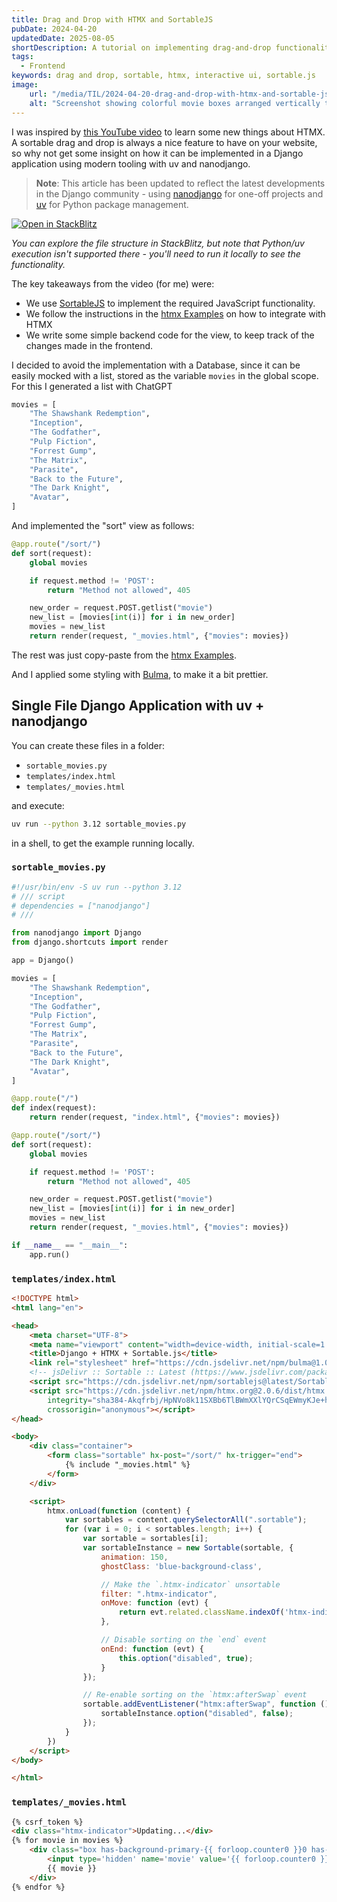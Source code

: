 ```yaml
---
title: Drag and Drop with HTMX and SortableJS
pubDate: 2024-04-20
updatedDate: 2025-08-05
shortDescription: A tutorial on implementing drag-and-drop functionality in Django using HTMX and Sortable.js, featuring a simple single-file application example.
tags:
  - Frontend
keywords: drag and drop, sortable, htmx, interactive ui, sortable.js
image:
    url: "/media/TIL/2024-04-20-drag-and-drop-with-htmx-and-sortable-js/drag-and-drop-with-htmx-and-sortable-js.png"
    alt: "Screenshot showing colorful movie boxes arranged vertically that can be dragged and dropped to reorder using HTMX and SortableJS"
---
```


I was inspired by [this YouTube video](https://youtu.be/V-f_yYKUJo8?si=eYapxp6itu4fbCtz) to learn some new things about HTMX.
A sortable drag and drop is always a nice feature to have on your website, so why not get some insight on how it can be implemented in a Django application using modern tooling with uv and nanodjango.

> **Note**: This article has been updated to reflect the latest developments in the Django community - using [nanodjango](https://nanodjango.readthedocs.io/) for one-off projects and [uv](https://docs.astral.sh/uv/) for Python package management.

[![Open in StackBlitz](https://developer.stackblitz.com/img/open_in_stackblitz.svg)](https://stackblitz.com/github/ViggieM/minimalistdjango/tree/main/examples/2024-04-20-drag-and-drop-with-htmx-and-sortable-js)

*You can explore the file structure in StackBlitz, but note that Python/uv execution isn't supported there - you'll need to run it locally to see the functionality.*

The key takeaways from the video (for me) were:

* We use [SortableJS](https://sortablejs.github.io/Sortable/) to implement the required JavaScript functionality.
* We follow the instructions in the [htmx Examples](https://htmx.org/examples/sortable/) on how to integrate with HTMX
* We write some simple backend code for the view, to keep track of the changes made in the frontend.

I decided to avoid the implementation with a Database, since it can be easily mocked with a list, stored as the variable `movies` in the global scope.
For this I generated a list with ChatGPT

```python
movies = [
    "The Shawshank Redemption",
    "Inception",
    "The Godfather",
    "Pulp Fiction",
    "Forrest Gump",
    "The Matrix",
    "Parasite",
    "Back to the Future",
    "The Dark Knight",
    "Avatar",
]
```

And implemented the "sort" view as follows:

```python
@app.route("/sort/")
def sort(request):
    global movies

    if request.method != 'POST':
        return "Method not allowed", 405

    new_order = request.POST.getlist("movie")
    new_list = [movies[int(i)] for i in new_order]
    movies = new_list
    return render(request, "_movies.html", {"movies": movies})
```

The rest was just copy-paste from the [htmx Examples](https://htmx.org/examples/sortable/).

And I applied some styling with [Bulma](https://bulma.io/), to make it a bit prettier.

## Single File Django Application with uv + nanodjango

You can create these files in a folder:

* `sortable_movies.py`
* `templates/index.html`
* `templates/_movies.html`

and execute:

```bash
uv run --python 3.12 sortable_movies.py
```

in a shell, to get the example running locally.

### `sortable_movies.py`

```python
#!/usr/bin/env -S uv run --python 3.12
# /// script
# dependencies = ["nanodjango"]
# ///

from nanodjango import Django
from django.shortcuts import render

app = Django()

movies = [
    "The Shawshank Redemption",
    "Inception",
    "The Godfather",
    "Pulp Fiction",
    "Forrest Gump",
    "The Matrix",
    "Parasite",
    "Back to the Future",
    "The Dark Knight",
    "Avatar",
]

@app.route("/")
def index(request):
    return render(request, "index.html", {"movies": movies})

@app.route("/sort/")
def sort(request):
    global movies

    if request.method != 'POST':
        return "Method not allowed", 405

    new_order = request.POST.getlist("movie")
    new_list = [movies[int(i)] for i in new_order]
    movies = new_list
    return render(request, "_movies.html", {"movies": movies})

if __name__ == "__main__":
    app.run()
```

### `templates/index.html`


```html
<!DOCTYPE html>
<html lang="en">

<head>
    <meta charset="UTF-8">
    <meta name="viewport" content="width=device-width, initial-scale=1.0">
    <title>Django + HTMX + Sortable.js</title>
    <link rel="stylesheet" href="https://cdn.jsdelivr.net/npm/bulma@1.0.0/css/bulma.min.css">
    <!-- jsDelivr :: Sortable :: Latest (https://www.jsdelivr.com/package/npm/sortablejs) -->
    <script src="https://cdn.jsdelivr.net/npm/sortablejs@latest/Sortable.min.js"></script>
    <script src="https://cdn.jsdelivr.net/npm/htmx.org@2.0.6/dist/htmx.min.js"
        integrity="sha384-Akqfrbj/HpNVo8k11SXBb6TlBWmXXlYQrCSqEWmyKJe+hDm3Z/B2WVG4smwBkRVm"
        crossorigin="anonymous"></script>
</head>

<body>
    <div class="container">
        <form class="sortable" hx-post="/sort/" hx-trigger="end">
            {% include "_movies.html" %}
        </form>
    </div>

    <script>
        htmx.onLoad(function (content) {
            var sortables = content.querySelectorAll(".sortable");
            for (var i = 0; i < sortables.length; i++) {
                var sortable = sortables[i];
                var sortableInstance = new Sortable(sortable, {
                    animation: 150,
                    ghostClass: 'blue-background-class',

                    // Make the `.htmx-indicator` unsortable
                    filter: ".htmx-indicator",
                    onMove: function (evt) {
                        return evt.related.className.indexOf('htmx-indicator') === -1;
                    },

                    // Disable sorting on the `end` event
                    onEnd: function (evt) {
                        this.option("disabled", true);
                    }
                });

                // Re-enable sorting on the `htmx:afterSwap` event
                sortable.addEventListener("htmx:afterSwap", function () {
                    sortableInstance.option("disabled", false);
                });
            }
        })
    </script>
</body>

</html>
```

### `templates/_movies.html`

```html
{% csrf_token %}
<div class="htmx-indicator">Updating...</div>
{% for movie in movies %}
    <div class="box has-background-primary-{{ forloop.counter0 }}0 has-text-primary-{{ forloop.counter0 }}0-invert" style="cursor: pointer">
        <input type='hidden' name='movie' value='{{ forloop.counter0 }}' />
        {{ movie }}
    </div>
{% endfor %}
```
